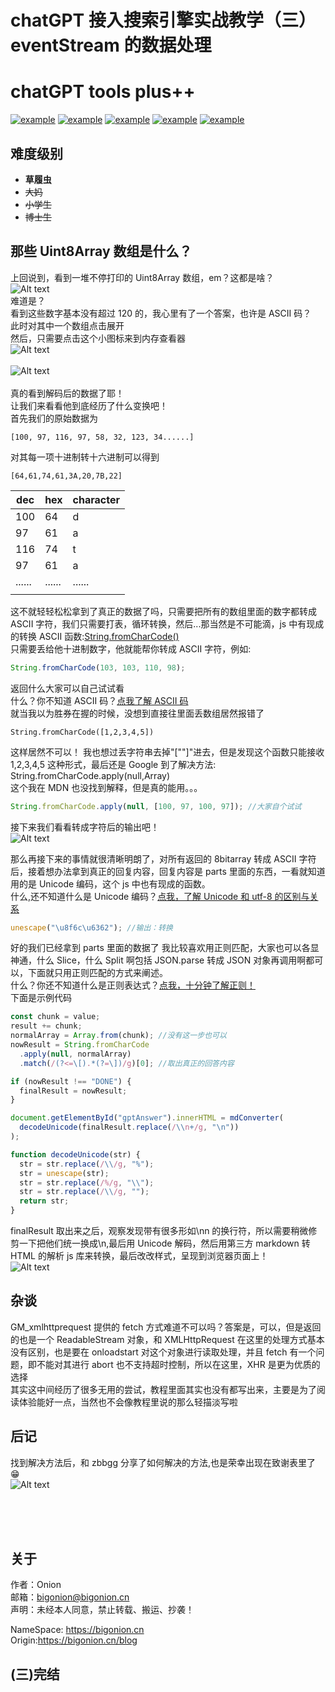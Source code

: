 # chatGPT 接入搜索引擎实战教学（三）eventStream 的数据处理

# chatGPT tools plus++

<a href="https://greasyfork.org/zh-CN/scripts/456131-chatgpt-tools-plus-cookie%E7%89%88"><img src="https://img.shields.io/badge/GreasyFork-v1.3.2-black.svg" alt="example"></a> <a href="https://github.com/LiWeny16/chatGPT-tool-plus/blob/main/LICENSE"><img src="https://img.shields.io/badge/LICENSE-MIT-pink.svg" alt="example"></a> <a href="https://github.com/LiWeny16/chatGPT-tool-plus"><img src="https://img.shields.io/badge/Link-Github-2.svg" alt="example"></a>
<a href="https://scriptcat.org/script-show-page/756"><img src="https://img.shields.io/badge/ScriptCat-v1.3.2-blue.svg" alt="example"></a>
<a href="https://bigonion.cn"><img src="https://img.shields.io/badge/NameSpace-bigonion.cn-white.svg" alt="example"></a>


## 难度级别

- **草履虫**
- ~~大妈~~
- ~~小学生~~
- ~~博士生~~

## 那些 Uint8Array 数组是什么？

上回说到，看到一堆不停打印的 Uint8Array 数组，em？这都是啥？  
![Alt text](../source/values.png) <br>
难道是？  
看到这些数字基本没有超过 120 的，我心里有了一个答案，也许是 ASCII 码？  
此时对其中一个数组点击展开  
然后，只需要点击这个小图标来到内存查看器  
![Alt text](../source/Inkedarrayexpended_LI.jpg)<br>  
![Alt text](../source/resultInunicode.png)<br>  
真的看到解码后的数据了耶！  
让我们来看看他到底经历了什么变换吧！  
首先我们的原始数据为

```
[100, 97, 116, 97, 58, 32, 123, 34......]
```

对其每一项十进制转十六进制可以得到

```
[64,61,74,61,3A,20,7B,22]
```

| dec    | hex    | character |
| ------ | ------ | --------- |
| 100    | 64     | d         |
| 97     | 61     | a         |
| 116    | 74     | t         |
| 97     | 61     | a         |
| ...... | ...... | ......    |
|        |        |

这不就轻轻松松拿到了真正的数据了吗，只需要把所有的数组里面的数字都转成 ASCII 字符，我们只需要打表，循环转换，然后...那当然是不可能滴，js 中有现成的转换 ASCII 函数:[String.fromCharCode()](https://developer.mozilla.org/zh-CN/docs/Web/JavaScript/Reference/Global_Objects/String/fromCharCode)  
只需要丢给他十进制数字，他就能帮你转成 ASCII 字符，例如:

```js
String.fromCharCode(103, 103, 110, 98);
```

返回什么大家可以自己试试看  
什么？你不知道 ASCII 码？[点我了解 ASCII 码](https://www.zhihu.com/question/419185359)  
就当我以为胜券在握的时候，没想到直接往里面丢数组居然报错了

```
String.fromCharCode([1,2,3,4,5])
```

这样居然不可以！
我也想过丢字符串去掉"[""]"进去，但是发现这个函数只能接收 1,2,3,4,5 这种形式，最后还是 Google 到了解决方法:
String.fromCharCode.apply(null,Array)  
这个我在 MDN 也没找到解释，但是真的能用。。。

```js
String.fromCharCode.apply(null, [100, 97, 100, 97]); //大家自个试试
```

接下来我们看看转成字符后的输出吧！<br>
![Alt text](../source/dataFormed.png)<br>

那么再接下来的事情就很清晰明朗了，对所有返回的 8bitarray 转成 ASCII 字符后，接着想办法拿到真正的回复内容，回复内容是 parts 里面的东西，一看就知道用的是 Unicode 编码，这个 js 中也有现成的函数。  
什么,还不知道什么是 Unicode 编码？[点我，了解 Unicode 和 utf-8 的区别与关系](https://www.cnblogs.com/xiaoran991/p/12497238.html)

```js
unescape("\u8f6c\u6362"); //输出：转换
```

好的我们已经拿到 parts 里面的数据了
我比较喜欢用正则匹配，大家也可以各显神通，什么 Slice，什么 Split 啊包括 JSON.parse 转成 JSON 对象再调用啊都可以，下面就只用正则匹配的方式来阐述。  
什么？你还不知道什么是正则表达式？[点我，十分钟了解正则！](https://www.bilibili.com/video/BV1da4y1p7iZ/?spm_id_from=333.337.search-card.all.click&vd_source=347109678632e4593a175ba64105c5ff)  
下面是示例代码

```js
const chunk = value;
result += chunk;
normalArray = Array.from(chunk); //没有这一步也可以
nowResult = String.fromCharCode
  .apply(null, normalArray)
  .match(/(?<=\[).*(?=\])/g)[0]; //取出真正的回答内容

if (nowResult !== "DONE") {
  finalResult = nowResult;
}

document.getElementById("gptAnswer").innerHTML = mdConverter(
  decodeUnicode(finalResult.replace(/\\n+/g, "\n"))
);

function decodeUnicode(str) {
  str = str.replace(/\\/g, "%");
  str = unescape(str);
  str = str.replace(/%/g, "\\");
  str = str.replace(/\\/g, "");
  return str;
}
```

finalResult 取出来之后，观察发现带有很多形如\nn 的换行符，所以需要稍微修剪一下把他们统一换成\n,最后用 Unicode 解码，然后用第三方 markdown 转 HTML 的解析 js 库来转换，最后改改样式，呈现到浏览器页面上！  
![Alt text](../source/sample.png)<br>

## 杂谈

GM_xmlhttprequest 提供的 fetch 方式难道不可以吗？答案是，可以，但是返回的也是一个 ReadableStream 对象，和 XMLHttpRequest 在这里的处理方式基本没有区别，也是要在 onloadstart 对这个对象进行读取处理，并且 fetch 有一个问题，即不能对其进行 abort 也不支持超时控制，所以在这里，XHR 是更为优质的选择  
其实这中间经历了很多无用的尝试，教程里面其实也没有都写出来，主要是为了阅读体验能好一点，当然也不会像教程里说的那么轻描淡写啦

## 后记

找到解决方法后，和 zbbgg 分享了如何解决的方法,也是荣幸出现在致谢表里了 😁<br>![Alt text](../source/%E8%87%B4%E8%B0%A2.png)

<br>
<br>
<br>

## 关于

作者：Onion  
邮箱：bigonion@bigonion.cn  
声明：未经本人同意，禁止转载、搬运、抄袭！

NameSpace: https://bigonion.cn  
Origin:https://bigonion.cn/blog

## (三)完结
